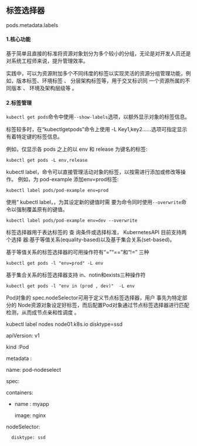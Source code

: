 ## 标签选择器

pods.metadata.labels

#### 1.核心功能

基于简单且直接的标准将资源对象划分为多个较小的分组，无论是对开发人员还是对系统工程师来说，提升管理效率。

实践中，可以为资源附加多个不同纬度的标签以实现灵活的资源分组管理功能，例如，版本标签、环境标签 、 分层架构标签等，用于交叉标识同 一个资源所属的不同版本 、 环境及架构层级等 。

#### 2.标签管理

`kubectl get pods`命令中使用`--show-labels`选项，以额外显示对象的标签信息。

标签较多时，在“kubectlgetpods”命令上使用 -L Key1,key2......选项可指定显示有着特定键的标签信息。 

例如，仅显示各 pods 之上的以 env 和 release 为键名的标签:

`kubectl get pods -L env,release`

kubectl label，命令可以直接管理活动对象的标签，以按需进行添加或修改等操作。 例如，为 pod-example 添加env=prod标签:

`kubectl label pods/pod-example env=prod `

使用“ kubectl label，，为其设定新的键值时需 要为命令同时使用`--overwrite`命令以强制覆盖原有的键值。

`kubectl label pods/pod-example env=dev --overwrite`

标签选择器用于表达标签的 查 询条件或选择标准， KubernetesAPI 目前支持两个选择 器:基于等值关系\(equality-based\)以及基于集合关系\(set-based\)。

基于等值关系的标签选择器的可用操作符有“=”“==”和“!=” 三种

`kubectl get pods -l "env=prod" -L env`

基于集合关系的标签选择器支持 in、notin和exists三种操作符

`kubectl get pods -l "env in (prod , dev)"  -L env`

  
Pod对象的 spec.nodeSelector可用于定义节点标签选择器，用户 事先为特定部分的 Node资源对象设定好标签，而后配置Pod对象通过节点标签选择器进行匹配检测，从而成节点亲和性调度 。

kubectl label nodes node01.k8s.io disktype=ssd

apiVersion: v1 

kind :Pod 

metadata :

  name: pod-nodeselect

spec:

  containers:

  - name : myapp

    image: nginx 

  nodeSelector:

      disktype: ssd


